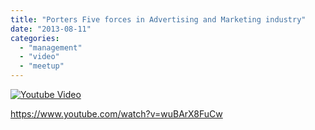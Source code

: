 ```yaml
---
title: "Porters Five forces in Advertising and Marketing industry"
date: "2013-08-11"
categories: 
  - "management"
  - "video"
  - "meetup"
---
```


[![Youtube Video](https://www.youtube.com/watch?v=wuBArX8FuCw/0.jpg)](https://www.youtube.com/watch?v=wuBArX8FuCw)

https://www.youtube.com/watch?v=wuBArX8FuCw
